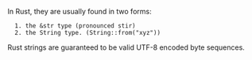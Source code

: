 In Rust, they are usually found in two forms: 

      1. the &str type (pronounced stir) 
      2. the String type. (String::from("xyz"))

Rust strings are guaranteed to be valid UTF-8 encoded byte sequences.

